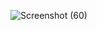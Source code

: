 ![Screenshot (60)](https://github.com/zephanphilip/Expense-Tracker/assets/133225359/ac0e91e5-b14b-40d2-90d7-02a9e327f0f7)

